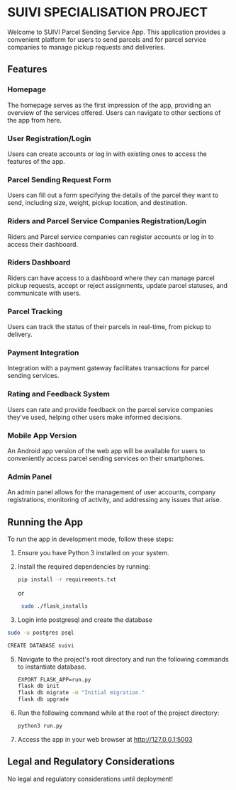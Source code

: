 # SUIVI SPECIALISATION PROJECT

Welcome to SUIVI Parcel Sending Service App. This application provides a convenient platform for users to send parcels and for parcel service companies to manage pickup requests and deliveries.

## Features

### Homepage
The homepage serves as the first impression of the app, providing an overview of the services offered. Users can navigate to other sections of the app from here.

### User Registration/Login
Users can create accounts or log in with existing ones to access the features of the app.

### Parcel Sending Request Form
Users can fill out a form specifying the details of the parcel they want to send, including size, weight, pickup location, and destination.

### Riders and Parcel Service Companies Registration/Login
Riders and Parcel service companies can register accounts or log in to access their dashboard.

### Riders Dashboard
Riders can have access to a dashboard where they can manage parcel pickup requests, accept or reject assignments, update parcel statuses, and communicate with users.

### Parcel Tracking
Users can track the status of their parcels in real-time, from pickup to delivery.

### Payment Integration
Integration with a payment gateway facilitates transactions for parcel sending services.

### Rating and Feedback System
Users can rate and provide feedback on the parcel service companies they've used, helping other users make informed decisions.

### Mobile App Version
An Android app version of the web app will be available for users to conveniently access parcel sending services on their smartphones.

### Admin Panel
An admin panel allows for the management of user accounts, company registrations, monitoring of activity, and addressing any issues that arise.

## Running the App

To run the app in development mode, follow these steps:

1. Ensure you have Python 3 installed on your system.
2. Install the required dependencies by running:
    ```bash
    pip install -r requirements.txt
    ```
    or
   ```bash
    sudo ./flask_installs
    ```


4. Login into postgresql and create the database
  ```bash
  sudo -u postgres psql
  ```
```bash
CREATE DATABASE suivi
```
5. Navigate to the project's root directory and run the following commands to instantiate database.
   ```bash
   EXPORT FLASK_APP=run.py
   flask db init
   flask db migrate -m "Initial migration."
   flask db upgrade
   ```
   
6. Run the following command while at the root of the project directory:
   
    ```bash
    python3 run.py
    ```
7. Access the app in your web browser at http://127.0.0.1:5003

## Legal and Regulatory Considerations

No legal and regulatory considerations until deployment!
